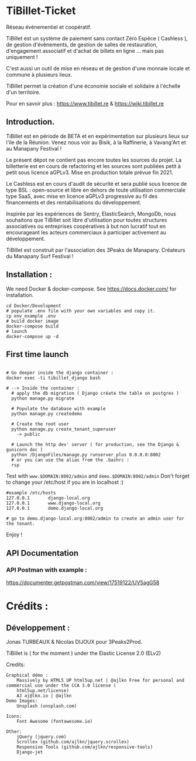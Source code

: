 # TiBillet-Ticket

Réseau événementiel et coopératif.

TiBillet est un système de paiement sans contact Zéro Espèce ( Cashless ), de gestion d'évènements, de gestion de salles
de restauration, d'engagement associatif et d'achat de billets en ligne … mais pas uniquement !

C'est aussi un outil de mise en réseau et de gestion d'une monnaie locale et commune à plusieurs lieux.

TiBillet permet la création d'une économie sociale et solidaire à l'échelle d'un territoire.

Pour en savoir plus : https://www.tibillet.re & https://wiki.tibillet.re

## Introduction.

TiBillet est en période de BETA et en expérimentation sur plusieurs lieux sur l'ile de la Réunion. Venez nous voir au
Bisik, à la Raffinerie, à Vavang'Art et au Manapany Festival !

Le présent dépot ne contient pas encore toutes les sources du projet. La billetterie est en cours de refactoring et les
sources sont publiées petit à petit sous licence aGPLv3. Mise en production totale prévue fin 2021.

Le Cashless est en cours d'audit de sécurité et sera publié sous licence de type BSL : open-source et libre en dehors de
toute utilisation commerciale type SaaS, avec mise en licence aGPLv3 progressive au fil des financements et des
rentabilisations du développement.

Inspirée par les expériences de Sentry, ElasticSearch, MongoDb, nous souhaitons que TiBillet soit libre d'utilisation
pour toutes structures associatives ou entreprises coopératives à but non lucratif tout en encourageant les acteurs
commerciaux à participer activement au développement.

TiBillet est construit par l'association des 3Peaks de Manapany. Créateurs du Manapany Surf Festival !

## Installation :

We need Docker & docker-compose. See https://docs.docker.com/ for installation.

```shell
cd Docker/Development
# populate .env file with your own variables and copy it.
cp env_example .env
# build docker image
docker-compose build
# launch 
docker-compose up -d
```

## First time launch

```shell

# Go deeper inside the django container :
docker exec -ti tibillet_django bash

# --> Inside the container :
  # apply the db migration ( Django créate the table on postgres )
  python manage.py migrate
  
  # Populate the database with example
  python manage.py createdemo
  
  # Create the root user 
  python manage.py create_tenant_superuser
    -> public
    
  # Launch the http dev' server ( for production, see the Django & gunicorn doc ) 
  python /DjangoFiles/manage.py runserver_plus 0.0.0.0:8002
  # or you can use the alias from the .bashrc : 
  rsp 
```

Test with ```www.$DOMAIN:8002/admin``` and ```demo.$DOMAIN:8002/admin```
Don't forget to change your /etc/host if you are in localhost :)

```
#example /etc/hosts
127.0.0.1       django-local.org
127.0.0.1       www.django-local.org
127.0.0.1       demo.django-local.org

# go to demo.django-local.org:8002/admin to create an admin user for the tenant. 
```

Enjoy !

## API Documentation 

### API Postman with example :
https://documenter.getpostman.com/view/17519122/UV5agG58

# Crédits :

## Développement :

Jonas TURBEAUX & Nicolas DIJOUX pour 3Peaks2Prod.

TiBillet is ( for the moment ) under the Elastic License 2.0 (ELv2)

Credits:

    Graphical démo :
        Massively by HTML5 UP html5up.net | @ajlkn Free for personal and commercial use under the CCA 3.0 license (
        html5up.net/license)
        AJ aj@lkn.io | @ajlkn
	Demo Images:
		Unsplash (unsplash.com)

	Icons:
		Font Awesome (fontawesome.io)

	Other:
		jQuery (jquery.com)
		Scrollex (github.com/ajlkn/jquery.scrollex)
		Responsive Tools (github.com/ajlkn/responsive-tools)
        Django-jet
        
